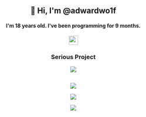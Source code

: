 <h2 align="center">
👋 Hi, I'm @adwardwo1f
</h2>
<h4 align="center">
I'm 18 years old. I've been programming for 9 months.
</h4>

<p align="center">
<href="https://www.instagram.com/adwardwo1f/"><img src="https://img.shields.io/badge/instagram-%23E4405F.svg?&style=for-the-badge&logo=instagram&logoColor=white" height=25>
</p> 
<h3 align="center">
Serious Project
</h3>
<p align="center" href="https://github.com/anuraghazra/github-readme-stats">
  <img src="https://github-readme-stats.vercel.app/api/pin/?username=adwardwolf&repo=the-earth&theme=maroongold" />
</p>
<h2 align="center">
</h2>
<p align="center" href="https://github.com/anuraghazra/github-readme-stats">  
<img  src="https://github-readme-stats.vercel.app/api?username=adwardwolf&show_icons=true&theme=maroongold&count_private=true"/>
<p align="center" href="https://github.com/anuraghazra/github-readme-stats">  
<img  src="https://github-readme-stats.vercel.app/api/top-langs/?username=adwardwolf&theme=maroongold&layout=compact"/>
<p align="center">  
<img src= "https://estruyf-github.azurewebsites.net/api/VisitorHit?user=adwardwol1f&repo=adwardwolf&countColorcountColor&countColor=%"/>
<!---
adwardwolf/adwardwolf is a ✨ special ✨ repository because its `README.md` (this file) appears on your GitHub profile.
You can click the Preview link to take a look at your changes.
--->
